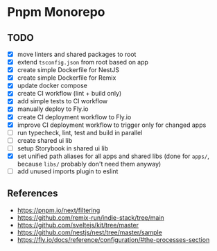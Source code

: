 # Pnpm Monorepo

## TODO

- [x] move linters and shared packages to root
- [x] extend `tsconfig.json` from root based on app
- [x] create simple Dockerfile for NestJS
- [x] create simple Dockerfile for Remix
- [x] update docker compose
- [x] create CI workflow (lint + build only)
- [x] add simple tests to CI workflow
- [x] manually deploy to Fly.io
- [x] create CI deployment workflow to Fly.io
- [x] improve CI deployment workflow to trigger only for changed apps
- [ ] run typecheck, lint, test and build in parallel
- [ ] create shared ui lib
- [ ] setup Storybook in shared ui lib
- [x] set unified path aliases for all apps and shared libs (done for `apps/`, because `libs/` probably don't need them anyway)
- [ ] add unused imports plugin to eslint

## References

- https://pnpm.io/next/filtering
- https://github.com/remix-run/indie-stack/tree/main
- https://github.com/sveltejs/kit/tree/master
- https://github.com/nestjs/nest/tree/master/sample
- https://fly.io/docs/reference/configuration/#the-processes-section
